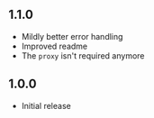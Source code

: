 ## 1.1.0

- Mildly better error handling
- Improved readme
- The `proxy` isn't required anymore

## 1.0.0

- Initial release
